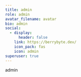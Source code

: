 ```yaml
---
title: admin
role: admin
avatar_filename: avatar
bio: admin
social:
  - display:
      header: false
    link: https://berrybyte.dev/
    icon_pack: fas
    icon: admin
superuser: true
---
```

admin